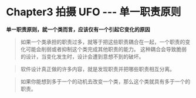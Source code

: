 # Chapter3 拍摄 UFO --- 单一职责原则

**单一职责原则，就一个类而言，应该仅有一个引起它变化的原因**

> 如果一个类承担的职责过多，就等于把这些职责耦合在一起，一个职责的变化可能会削弱或者抑制这个类完成其他职责的能力。
> 这种耦合会导致脆弱的设计，当变化发生时，设计会遭到意想不到的破坏。

> 软件设计真正做的许多内容，就是发现职责并把哪些职责相互分离。

> 如果你能想到多于一个的动机去改变一个类，那么这个类就具有多于一个的职责。
